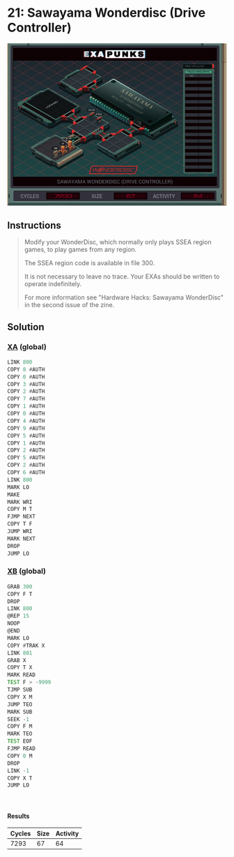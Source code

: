 # 21: Sawayama Wonderdisc (Drive Controller)

<div align="center"><img src="EXAPUNKS - Sawayama WonderDisc (7293, 67, 64, 2023-12-01-13-25-45).gif" /></div>

## Instructions
> Modify your WonderDisc, which normally only plays SSEA region games, to play games from any region.
> 
> The SSEA region code is available in file 300.
> 
> It is not necessary to leave no trace. Your EXAs should be written to operate indefinitely.
> 
> For more information see "Hardware Hacks: Sawayama WonderDisc" in the second issue of the zine.

## Solution

### [XA](XA.exa) (global)
```asm
LINK 800
COPY 8 #AUTH
COPY 0 #AUTH
COPY 3 #AUTH
COPY 2 #AUTH
COPY 7 #AUTH
COPY 1 #AUTH
COPY 0 #AUTH
COPY 4 #AUTH
COPY 9 #AUTH
COPY 5 #AUTH
COPY 1 #AUTH
COPY 2 #AUTH
COPY 5 #AUTH
COPY 2 #AUTH
COPY 6 #AUTH
LINK 800
MARK LO
MAKE
MARK WRI
COPY M T
FJMP NEXT
COPY T F
JUMP WRI 
MARK NEXT
DROP
JUMP LO
```

### [XB](XB.exa) (global)
```asm
GRAB 300
COPY F T
DROP
LINK 800
@REP 15
NOOP
@END
MARK LO
COPY #TRAK X
LINK 801
GRAB X
COPY T X
MARK READ
TEST F > -9999
TJMP SUB
COPY X M
JUMP TEO
MARK SUB
SEEK -1
COPY F M
MARK TEO
TEST EOF
FJMP READ
COPY 0 M
DROP
LINK -1
COPY X T
JUMP LO 




```

#### Results
| Cycles | Size | Activity |
|--------|------|----------|
| 7293   | 67   | 64       |
